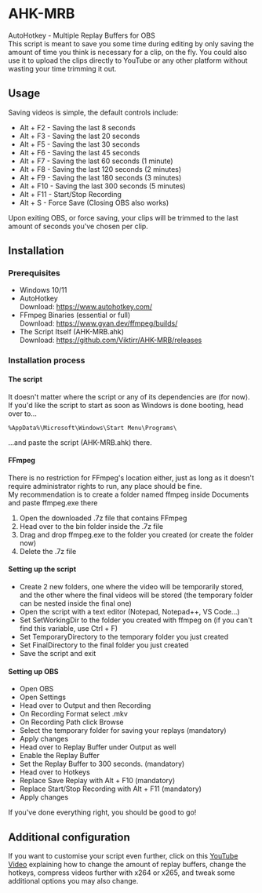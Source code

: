 # AHK-MRB
AutoHotkey - Multiple Replay Buffers for OBS  
This script is meant to save you some time during editing by only saving the amount of time you think is necessary for a clip, on the fly. You could also use it to upload the clips directly to YouTube or any other platform without wasting your time trimming it out.  

## Usage  
Saving videos is simple, the default controls include:
- Alt + F2 - Saving the last 8 seconds
- Alt + F3 - Saving the last 20 seconds
- Alt + F5 - Saving the last 30 seconds
- Alt + F6 - Saving the last 45 seconds
- Alt + F7 - Saving the last 60 seconds (1 minute)
- Alt + F8 - Saving the last 120 seconds (2 minutes)
- Alt + F9 - Saving the last 180 seconds (3 minutes)
- Alt + F10 - Saving the last 300 seconds (5 minutes)
- Alt + F11 - Start/Stop Recording
- Alt + S - Force Save (Closing OBS also works)  
  
Upon exiting OBS, or force saving, your clips will be trimmed to the last amount of seconds you've chosen per clip.

## Installation
### Prerequisites
- Windows 10/11
- AutoHotkey  
Download: https://www.autohotkey.com/
- FFmpeg Binaries (essential or full)  
Download: https://www.gyan.dev/ffmpeg/builds/
- The Script Itself (AHK-MRB.ahk)  
Download: https://github.com/Viktirr/AHK-MRB/releases  

### Installation process
#### The script
It doesn't matter where the script or any of its dependencies are (for now).  
If you'd like the script to start as soon as Windows is done booting, head over to...  
```
%AppData%\Microsoft\Windows\Start Menu\Programs\
```  
...and paste the script (AHK-MRB.ahk) there.
#### FFmpeg
There is no restriction for FFmpeg's location either, just as long as it doesn't require administrator rights to run, any place should be fine.  
My recommendation is to create a folder named ffmpeg inside Documents and paste ffmpeg.exe there  
1. Open the downloaded .7z file that contains FFmpeg
2. Head over to the bin folder inside the .7z file
3. Drag and drop ffmpeg.exe to the folder you created (or create the folder now)
4. Delete the .7z file  
#### Setting up the script  
- Create 2 new folders, one where the video will be temporarily stored, and the other where the final videos will be stored (the temporary folder can be nested inside the final one)
- Open the script with a text editor (Notepad, Notepad++, VS Code...)  
- Set SetWorkingDir to the folder you created with ffmpeg on (if you can't find this variable, use Ctrl + F)
- Set TemporaryDirectory to the temporary folder you just created
- Set FinalDirectory to the final folder you just created
- Save the script and exit
#### Setting up OBS
- Open OBS
- Open Settings
- Head over to Output and then Recording
- On Recording Format select .mkv
- On Recording Path click Browse
- Select the temporary folder for saving your replays (mandatory)
- Apply changes
- Head over to Replay Buffer under Output as well
- Enable the Replay Buffer
- Set the Replay Buffer to 300 seconds. (mandatory)
- Head over to Hotkeys
- Replace Save Replay with Alt + F10 (mandatory)
- Replace Start/Stop Recording with Alt + F11 (mandatory)
- Apply changes
  
If you've done everything right, you should be good to go!

## Additional configuration  
If you want to customise your script even further, click on this [YouTube Video](https://www.youtube.com/watch?v=QQHP5CUg7WM) explaining how to change the amount of replay buffers, change the hotkeys, compress videos further with x264 or x265, and tweak some additional options you may also change.
